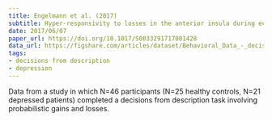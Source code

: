 ```yaml
---
title: Engelmann et al. (2017)
subtitle: Hyper-responsivity to losses in the anterior insula during economic choice scales with depression severity
date: 2017/06/07
paper_url: https://doi.org/10.1017/S0033291717001428
data_url: https://figshare.com/articles/dataset/Behavioral_Data_-_decisions/6791201
tags:
- decisions from description
- depression
---
```


Data from a study in which N=46 participants (N=25 healthy controls, N=21 depressed patients) completed a decisions from description task involving probabilistic gains and losses.
